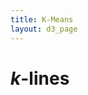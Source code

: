 ```yaml
---
title: K-Means
layout: d3_page
---
```


<script src="https://cdnjs.cloudflare.com/ajax/libs/numeric/1.2.6/numeric.min.js"></script>
<script src="https://cdnjs.cloudflare.com/ajax/libs/lodash.js/4.17.4/lodash.min.js"></script>

# $k$-lines

<div id="div-klines"></div>
